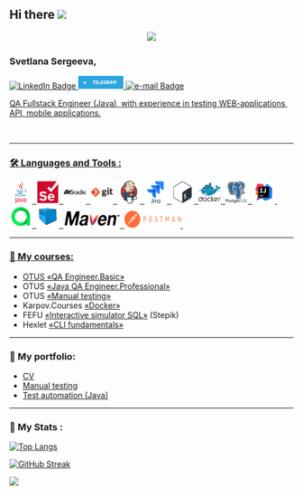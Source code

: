 ## Hi there <img src="https://media.giphy.com/media/hvRJCLFzcasrR4ia7z/giphy.gif" width="25"></h1>

<div id="header" align="center">
  <img src="https://media3.giphy.com/media/xUPGGDNsLvqsBOhuU0/giphy.gif?cid=6c09b9522c788e6cd78a37acf77cb28ae63bc49eea27cb68&rid=giphy.gif" width=""/>
</div>

### Svetlana Sergeeva,

<div id="badges">
<a href="https://www.linkedin.com/in/svetlana-sergeeva-535ba0248/">
  <img src="https://img.shields.io/badge/LinkedIn-blue?style=for-the-badge&logo=linkedin&logoColor=white" alt="LinkedIn Badge" width="80" height="23"/>
<a href="https://www.t.me/Lanaa_Alekseevna"> <img src="https://github.com/SergeevaSA/logo/blob/main/Telega.svg" alt="tg Badge "width="80" height="23"/> 
<a href="mailto:s.a.sergeeva@inbox.ru"> <img src="https://img.shields.io/badge/email-darkblue?style=for-the-badge&logo=mail.ru&logoColor=white" alt="e-mail Badge" width="80" height="23"/> 
</div>

QA Fullstack Engineer (Java), with experience in testing WEB-applications, API, mobile applications.

<img src="https://komarev.com/ghpvc/?username=SergeevaSA&style=flat-square&color=blue" alt=""/>

---
### :hammer_and_wrench: Languages and Tools :
<div>
  <img src="https://github.com/devicons/devicon/blob/master/icons/java/java-original-wordmark.svg" alt="Java" width="40" height="40"/>&nbsp;
  <img src="https://github.com/devicons/devicon/blob/master/icons/selenium/selenium-original.svg" alt="selenium" width="40" height="40"/>&nbsp;
  <img src="https://github.com/devicons/devicon/blob/master/icons/gradle/gradle-plain-wordmark.svg" alt="gradle" width="40" height="40"/>&nbsp;
  <img src="https://github.com/devicons/devicon/blob/master/icons/git/git-original-wordmark.svg" alt="git" width="40" height="40"/>&nbsp;
  <img src="https://github.com/devicons/devicon/blob/master/icons/jenkins/jenkins-original.svg" alt="jenkins" width="40" height="40"/>&nbsp;
  <img src="https://github.com/devicons/devicon/blob/master/icons/jira/jira-original-wordmark.svg" alt="jira" width="40" height="40"/>&nbsp;
  <img src="https://github.com/devicons/devicon/blob/master/icons/bash/bash-original.svg " alt="bash " width="40" height="40"/>&nbsp;
  <img src="https://github.com/devicons/devicon/blob/master/icons/docker/docker-original-wordmark.svg " alt="docker " width="40" height="40"/>&nbsp;
  <img src="https://github.com/devicons/devicon/blob/master/icons/postgresql/postgresql-original-wordmark.svg" alt="postgresq " width="40" height="40"/>&nbsp;
  <img src="https://github.com/SergeevaSA/logo/blob/main/IDEA-logo.svg" alt="IDEA " width="40" height="40"/>&nbsp;
  <img src="https://github.com/SergeevaSA/logo/blob/main/allure-ee-logo.svg" alt="allure" width="40" height="40"/>&nbsp;
  <img src="https://github.com/SergeevaSA/logo/blob/main/selenoid-logo.svg" alt="selenoid" width="40" height="40"/>&nbsp;
  <img src="https://github.com/SergeevaSA/logo/blob/main/Apache_Maven_logo.svg.png" alt="Maven" width="100" height="30"/>&nbsp;
  <img src="https://github.com/SergeevaSA/logo/blob/main/postman-logo-5110850F84-seeklogo.com.png" alt="Postman" width="100" height="30"/>&nbsp;
<div/>

  ---
  ### :book:  My courses:
- OTUS [«QA Engineer.Basic»](https://otus.ru/certificate/8460adc7a4904ebbaf868b432a2c9800/?cache=ctcd1 "Необязательная подсказка")
- OTUS [«Java QA Engineer.Professional»]()
- OTUS [«Manual testing»](https://otus.ru/certificate/d8b84750368c489bb0c47ded4f35d197/?cache=dhvkc "Необязательная подсказка")
- Karpov.Courses [«Docker»]()
- FEFU [«Interactive simulator SQL»](https://docs.google.com/viewer?url=https://stepik.org/certificate/f1ec2f4acdccc55c4dd1f9227a5b4f27f77deb8a.pdf "Необязательная подсказка") (Stepik)
- Hexlet [«CLI fundamentals»]()

---
  ### :briefcase: My portfolio:
- [CV]()
- [Manual testing](https://github.com/SergeevaSA/QA-Engineer-Manual- "Необязательная подсказка")
- [Test automation (Java)](https://github.com/SergeevaSA/QA-Engineer-Auto-Java- "Необязательная подсказка")

---
  ### :bookmark_tabs: My Stats :
[![Top Langs](https://github-readme-stats.vercel.app/api/top-langs/?username=your-github-username&layout=compact&theme=vision-friendly-dark)](https://github.com/anuraghazra/github-readme-stats)
 
[![GitHub Streak](http://github-readme-streak-stats.herokuapp.com?user=SergeevaSA&theme=dark&background=000000)](https://git.io/streak-stats)

<img src="https://github-readme-stats.vercel.app/api?username=SergeevaSA">
